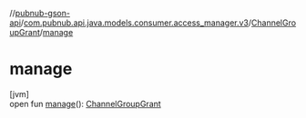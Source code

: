 //[pubnub-gson-api](../../../index.md)/[com.pubnub.api.java.models.consumer.access_manager.v3](../index.md)/[ChannelGroupGrant](index.md)/[manage](manage.md)

# manage

[jvm]\
open fun [manage](manage.md)(): [ChannelGroupGrant](index.md)
